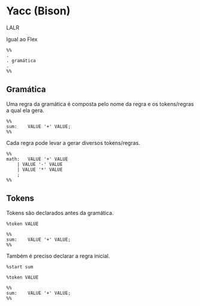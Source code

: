 # Yacc (Bison)
LALR  

Igual ao Flex  
```
%%
.
. gramática
.
%%
```

## Gramática
Uma regra da gramática é composta pelo nome da regra e os tokens/regras a qual ela gera.  
```
%%
sum:	VALUE '+' VALUE;
%%
```

Cada regra pode levar a gerar diversos tokens/regras.  
```
%%
math: 	VALUE '+' VALUE
	| VALUE '-' VALUE
	| VALUE '*' VALUE
	;
%%
```
## Tokens
Tokens são declarados antes da gramática.  
```
%token VALUE

%%
sum:	VALUE '+' VALUE;
%%
```

Também é preciso declarar a regra inicial.  
```
%start sum

%token VALUE

%%
sum:	VALUE '+' VALUE;
%%
```
